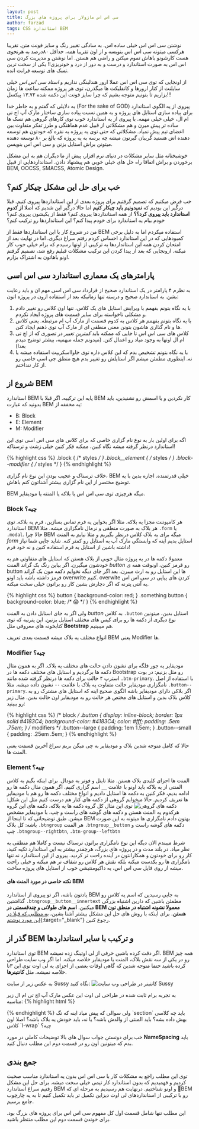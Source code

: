 ```yaml
---
layout: post
title: سی اس اس ماژولار برای پروژه های بزرگ
author: farzad
tags: CSS استاندارد BEM
---
```

نوشتن سی اس اس خیلی ساده اس. به سادگی تغییر رنگ و سایز فونت متن. تقریبا هرکسی میتونه سی اس اس بنویسه و از اون تقریبا همه، حداقل ۸۰درصد به هرنحوی هست کارشونو باهاش تموم میکنن و راضی هم هستن. اما نوشتن و مدیریت کردن سی اس اس به صورت استاندارد و درست و به دور از درد و خونریزی!! یکی از سخت ترین تسک های توسعه فرانت انده.

از اونجایی که توی سی اس اس عملا ارور هندلینگی نداریم و _استاد سی اس اس_ خیلی سایلنت از کنار ارورها و کانفلیکت ها میگذرن، توی هر پروژه ممکنه ساعت ها زمان بزاریم تا بتونیم متوجه بشیم که چرا سایز فونت این دکمه شده ۱۳.۷۲ پیکسل!!!

به دلایلی که گفتم و به خاطر خدا (For the sake of GOD) پیروی از یه الگوی استاندارد برای پیاده سازی استایل های پروژه و به همین نسبت پیاده سازی ساختار مارک آپ اچ تی ام ال،‌ خیلی خیلی مهمه. با پیروی از یه استاندارد خوب توی کارهای گروهی هم تسک ها ساده تر پیش میرن و هم مشکلاتی از قبیل عدم هماهنگی و طرز تفکر متفاوت بین اعضای تیم پیش نمیاد. مشکلاتی که حتی توی یه پروژه یه نفره که خودتون هم توسعه دهنده اش هستید گریبان گیرتون میشه چه برسه به یه پروژه که بالغ بر ۸۰ توسعه دهنده میتونن براش استایل بزنن و سی اس اس بنویسن.

خوشبختانه مثل سایر مشکلات در دنیای نرم افزار، پیش از ما دیگران هم به این مشکل برخوردن و براش اتفاقا راه حل های خیلی خوبی هم پیشنهاد دادن. استانداردهایی از قبیل BEM, OOCSS, SMACSS, Atomic Design.

## خب برای حل این مشکل چیکار کنم؟

خب فرض میکنیم که تصمیم گرفتیم برای پروژه بعدی از این استانداردها پیروی کنیم. قبلا درگیر این بودیم که __نمیدونیم باید چیکار کنیم__
 اما حالا درگیر این شدیم که اصلا 
 __از کدوم استاندارد باید پیروی کرد؟؟__
از همه استانداردها پیروی کنم؟ فقط از یکیشون پیروی کنم؟ خودم بیام یه استاندارد برای خودم پیدا کنم؟ این استانداردها رو ترکیب کنم؟

من در شروع کار با این استانداردها فقط از BEM استفاده میکردم اما به دلیل برخی کمبودهایی که در این استاندارد احساس کردم رفتم سراغ دیگری. اما در نهایت بعد از امتحان کردن همه این استانداردها به ترکیبی از اونها رسیدم که برام خیلی خوب کار میکنه. ازونجایی که بعد از پیدا کردن این ترکیب مشکلات قبلیم رفع شد، تصمیم گرفتم اونو باهاتون به اشتراک بزارم.

## پارامترهای یک معماری استاندارد سی اس اسی

به نظرم ۴ پارامتر در یک استاندارد صحیح از قرارداد سی اس اسی مهم ان و باید رعایت بشن. یه استاندارد صحیح و درسته تنها زمانیکه بعد از استفاده ازون در پروژه اتون:
1. با یه نگاه بتونم بفهمم با ویرایش استایل های یک کلاس، تنها اون کلاس رو تغییر دادم و مشکلی ناخواسته برای سایر قسمت های پروژه ایجاد نکردم.
2. با یه نگاه بتونم بفهمم هر کلاس به کدوم قسمت از مارک آپ ام مرتبطه. یعنی کلاس ها و نام گذاری هاشون بتونن معنی منطقی ای از مارک آپ توی ذهنم ایجاد کنن.
3. کلاس های سی اس اس تا جایی که ممکنه باید _کمترین تغییر_ در تصوری که از اچ تی ام ال اونها به وجود میاد رو اعمال کنن. (میدونم جمله مبهمیه، بیشتر توضیح میدم بعدا)
4. با یه نگاه بتونم تشخیص بدم که این کلاس داره توی جاوااسکریپت استفاده میشه یا نه. اینطوری مطمئن میشم اگر استایلش رو تغییر بدم هیچ منطق جی اسی خاصی رو از کار ننداختم.

## شروع از BEM

استاندارد BEM پایه این ترکیبه. اگر قبلا با BEM کار نکردین و یا اسمش رو نشنیدین، باید بدونید که
عبارت BEM یه مخففه از:
* B: Block
* E: Element
* M: Modifier

اگه برای اولین بار به نوع نام گزاری خاصی که برای کلاس های سی اس اسی توی این استاندارد درنظر گرفته میشه نگاه کنین، ممکنه فکر کنین خیلی زشت و ترسناکه!

{% highlight css %}
.block { /* styles */ }
.block__element { /* styles */ }
.block--modifier { /* styles */ }
{% endhighlight %}

خلاف ترسناک و عجیب بودن این نوع نام گزاری، BEM خیلی قدرتمنده. اجازه بدین با یه توضیح مختصر از این نام گزاری بیشتر آشناتون کنم باهاش.

BEM میگه هرچیزی توی سی اس اس یا بلاکه یا المنته یا مودیفایر.

### Block چیه؟
هر کامپوننت مجزا یه بلاکه. مثلا اگر بخواین یه فرم تماس بسازین، فرم یه بلاکه. توی استاندارد BEM هر بلاک به صورت منطقی و نرمال نامگزاری میشه. مثلا `.form` یا `.modal`.
حالا چرا BEM میگه برای یه بلاک کلاس درنظر بگیریم و مثلا نیایم به المنت _form_ استایل بدیم اینه که وابستگی مارک آپ به استایل رو کمتر کنه. شاید جایی شما نیاز داشته باشین از استایل یه فرم استفاده کنین و نه خود فرم!

معمولا دکمه ها در یه پروژه مثال خوبی از بلاک هستن که استایل های متفاوتی هم به خودشون میگیرن. اگر بیاین رنگ بک گراند المنت _button_ رو قرمز کنین، اونوقت همه ی button ها این استایل رو به ارث میبرن. بعد اگر جای دیگه نخوایم دکمه مون بک گراند قرمز داشته باشه باید اونو overwrite کنیم. overwite کردن های پیاپی در سی اس اس یه آنتی پترنه که اگر دچارش بشین کار رو براتون خیلی سخت میکنه.

{% highlight css %}
button {
  background-color: red;
}
.something button {
  background-color: blue; /* 😱 */
}
{% endhighlight %}

ولی اگر به جای استایل دادن به المنت _button_ به کلاس `.button` استایل بدین، میتونین نوع دیگری از دکمه ها رو برای کیس های مختلف استایل بزنین. این پترنیه که توی کتابخونه های معروفی مثل __Bootstrap__ هم میبینیم.

انواع مختلف یه بلاک میشه قسمت بعدی تعریف BEM یعنی Modifier ها.

### Modifier چیه؟
مودیفایر یه جور فلگه برای نشون دادن حالت های مختلف یه بلاک. اگر به همون مثال دکمه ها برگردیم و استایل های مختلف دکمه ها در Bootstrap رو مثل بزنیم:
در بوت استرپ ۴ حالت برای دکمه ها درنظر گرفته شده مانند `.btn-primary`.
با استفاده از اصل نامگزاری مودیفایر حالت متفاوت یه بلاک با علامت `--` نشون داده میشه. مثلا `.button--primary`.
اگر بلاکی دارای مودیفایر باشه الگوی صحیح اینه که استایل های مشترک رو به کلاس بلاک بدین و استایل های مختص هر حالت رو به مودیفایر اون حالت بدین. مثال زیر رو ببینید:

{% highlight css %}
/* block */
.button {
  display: inline-block;
  border: 1px solid #4183C4;
  background-color: #4183C4;
  color: #fff;
  padding: .5em .75em;
}
/* modifiers */
.button--large {
  padding: 1em 1.5em;
}
.button--small {
  padding: .25em .5em;
}
{% endhighlight %}

حالا که کامل متوجه شدین بلاک و مودیفایر به چی میگن بریم سراغ آخرین قسمت یعنی المنت ها.

### Element چیه؟
المنت ها اجزای کلیدی بلاک هستن. مثلا تایتل و فوتر یه مودال. برای اینکه بگیم یه کلاس المنتی از یه بلاکه باید اونو با علامت `__` اسم گزاری کنیم.
اگر همون  مثال دکمه ها رو ادامه بدیم، فکر کنین به دکمه ها استایل دادیم و انواع مختلف دکمه ها رو هم با مودیفایر ها تعریف کردیم. حالا میخوایم گروهی از دکمه های کنار هم درست کنیم مثل این شکل:
![دکمه های گروهی](https://image.ibb.co/bxNVLa/button_groups.png "دکمه های گروهی")
توی این مثال کل گروه دکمه ها یه بلاکه. دکمه های این گروه هرکدوم یه المنت هستن و دکمه های گوشه های راست و چپ، با مودیفایر مشخص میشن. طبق توضیحاتی که تا اینجا از BEM بهتون دادم نامگزاری ها میتونه به این صورت باشه:
کل بلاک `.btngroup`
هر المنت `.btngroup__button`
دکمه های گوشه راست و چپ `.btngroup--rightbtn`, `.btn-group--leftbtn`

شرط میبندم الان دیگه این نوع نامگزاری براتون ترسناک نیست و کاملا هم منطقی به نظر میاد. در بلند مدت و در پروژه های بزرگ، هرچقدر بیشتر به این استاندارد تکیه کنید، کار رو برای خودتون و همکارانتون در آینده راحت تر کردید. پیروی از این استاندارد نه تنها نامگزاری ها رو یکدست میکنه بلکه نقش هر کلاس رو شفاف تر هم میکنه و خیلی راحت میشه از روی فایل سی اس اس، یه داکیومنتیشن خوب از استایل های پروژه ساخت.

#### نکته خاصی در مورد المنت های BEM
یادتون باشه، اگر تو پیروی از استاندارد BEM به جایی رسیدین که اسم یه کلاس رو گذاشتین `.btngroup__button__innertext` مطمئن باشین که دارین اشتباه بزرگی میکنین. __اسم های طولانی و چندقسمتی در BEM معمولا نشونه اشتباه در منطق تون هستن.__ برای اینکه با روش های حل این مشکل بیشتر آشنا بشین،
[به مطلبی که قبلا در این مورد نوشتم](/رفع-مشکل-نام-های-طولانی-در-BEM){:target="_blank"}
رجوع کنین.

## گذر از BEM و ترکیب با سایر استانداردها
توی استاندارد BEM اگر دقت کرده باشین حرفی از لی اوتینگ زده نمیشه. BEM همه چیز رو در یکی از سه نقش بلاک، المنت یا مودیفایر خلاصه میکنه. اما اگر وب سایت طراحی کرده باشید حتما متوجه شدین که گاهی اوقات بعضی از اجزای یه لی اوت توی این ۳تا خلاصه نمیشه. مثل __کانتینرها__.

به عکس زیر از سایت Sussy نگاه کنید:
![کانتینر در طراحی وب سایت Sussy](https://image.ibb.co/dhVvmF/sussy.png "کانتینر در طراحی وب سایت Sussy")

به تجربه برام ثابت شده در طراحی لی اوت این عکس مارک آپ اچ تی ام ال زیر مناسبه:
{% highlight html %}
<section>
  <div class="l-wrap">
    <div class="block">
      <!-- ... -->
    </div>
  </div>
</section>
{% endhighlight %}
ولی سوالی که پیش میاد اینه که تگ `section` باید چه کلاسی بهش داده بشه؟ باید المنتی از والدش باشه؟ یا نه، باید خودش یه بلاک باشه؟ اصلا اون کلاس `l-wrap` چیه؟

خب برای دونستن جواب سوال های بالا توضیحات کاملی در مورد __NameSpacing__ باید بدم که میتونین اون رو در قسمت دوم این مطلب دنبال کنید.

## جمع بندی
توی این مطلب راجع به مشکلات کار با سی اس اس بدون یه استاندارد مناسب صحبت کردیم و فهمیدیم که بدون استاندارد کار تیمی خیلی سخت میشه. برای حل این مشکل رفتیم سراغ استاندارد BEM و اونو شناختیم. درنهایت هم رسیدیم به مرحله ای که ‌ٍBEM رو با ترکیبی از استانداردهای لی اوت دیزاین تکمیل تر باید تکمیل کنیم تا به یه چارچوب جامع برسیم.

این مطلب تنها شامل قسمت اول کل مفهوم سی اس اس برای پروژه های بزرگ بود. برای خوندن قسمت دوم این مطلب منتظر باشید.
